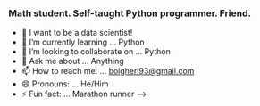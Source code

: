### Math student. Self-taught Python programmer. Friend. 

- 🔭 I want to be a data scientist!
- 🌱 I’m currently learning ... Python
- 👯 I’m looking to collaborate on ... Python
- 💬 Ask me about ... Anything
- 📫 How to reach me: ... bolgheri93@gmail.com
- 😄 Pronouns: ... He/Him
- ⚡ Fun fact: ... Marathon runner
-->
